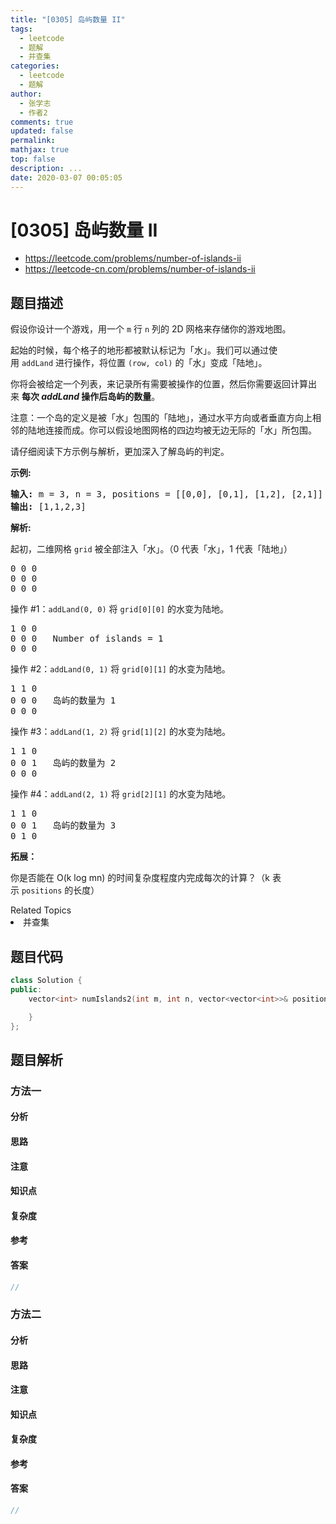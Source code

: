 ```yaml
---
title: "[0305] 岛屿数量 II"
tags:
  - leetcode
  - 题解
  - 并查集
categories:
  - leetcode
  - 题解
author:
  - 张学志
  - 作者2
comments: true
updated: false
permalink:
mathjax: true
top: false
description: ...
date: 2020-03-07 00:05:05
---
```



# [0305] 岛屿数量 II
* https://leetcode.com/problems/number-of-islands-ii
* https://leetcode-cn.com/problems/number-of-islands-ii


## 题目描述

<p>假设你设计一个游戏，用一个&nbsp;<code>m</code>&nbsp;行&nbsp;<code>n</code>&nbsp;列的&nbsp;2D 网格来存储你的游戏地图。</p>

<p>起始的时候，每个格子的地形都被默认标记为「水」。我们可以通过使用&nbsp;<code>addLand</code>&nbsp;进行操作，将位置 <code>(row, col)</code> 的「水」变成「陆地」。</p>

<p>你将会被给定一个列表，来记录所有需要被操作的位置，然后你需要返回计算出来&nbsp;<strong>每次&nbsp;<em>addLand </em>操作后岛屿的数量</strong>。</p>

<p>注意：一个岛的定义是被「水」包围的「陆地」，通过水平方向或者垂直方向上相邻的陆地连接而成。你可以假设地图网格的四边均被无边无际的「水」所包围。</p>

<p>请仔细阅读下方示例与解析，更加深入了解岛屿的判定。</p>

<p><strong>示例:</strong></p>

<pre><strong>输入:</strong> m = 3, n = 3, positions = [[0,0], [0,1], [1,2], [2,1]]
<strong>输出:</strong> [1,1,2,3]
</pre>

<p><strong>解析:</strong></p>

<p>起初，二维网格&nbsp;<code>grid</code>&nbsp;被全部注入「水」。（0 代表「水」，1 代表「陆地」）</p>

<pre>0 0 0
0 0 0
0 0 0
</pre>

<p>操作&nbsp;#1：<code>addLand(0, 0)</code> 将&nbsp;<code>grid[0][0]</code> 的水变为陆地。</p>

<pre>1 0 0
0 0 0   Number of islands = 1
0 0 0
</pre>

<p>操作&nbsp;#2：<code>addLand(0, 1)</code> 将&nbsp;<code>grid[0][1]</code> 的水变为陆地。</p>

<pre>1 1 0
0 0 0   岛屿的数量为 1
0 0 0
</pre>

<p>操作&nbsp;#3：<code>addLand(1, 2)</code> 将&nbsp;<code>grid[1][2]</code> 的水变为陆地。</p>

<pre>1 1 0
0 0 1   岛屿的数量为 2
0 0 0
</pre>

<p>操作&nbsp;#4：<code>addLand(2, 1)</code> 将&nbsp;<code>grid[2][1]</code> 的水变为陆地。</p>

<pre>1 1 0
0 0 1   岛屿的数量为 3
0 1 0
</pre>

<p><strong>拓展：</strong></p>

<p>你是否能在 O(k log mn) 的时间复杂度程度内完成每次的计算？（k 表示&nbsp;<code>positions</code>&nbsp;的长度）</p>
<div><div>Related Topics</div><div><li>并查集</li></div></div>


## 题目代码

```cpp
class Solution {
public:
    vector<int> numIslands2(int m, int n, vector<vector<int>>& positions) {

    }
};
```


## 题目解析


### 方法一

#### 分析

#### 思路

#### 注意

#### 知识点

#### 复杂度

#### 参考

#### 答案

```cpp
//
```


### 方法二

#### 分析

#### 思路

#### 注意

#### 知识点

#### 复杂度

#### 参考

#### 答案

```cpp
//
```


